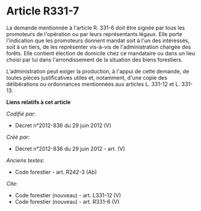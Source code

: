# Article R331-7

La demande mentionnée à l'article R. 331-6 doit être signée par tous les promoteurs de l'opération ou par leurs représentants
légaux. Elle porte l'indication que les promoteurs donnent mandat soit à l'un des intéressés, soit à un tiers, de les
représenter vis-à-vis de l'administration chargée des forêts. Elle contient élection de domicile chez ce mandataire ou dans
un lieu choisi par lui dans l'arrondissement de la situation des biens forestiers.

L'administration peut exiger la production, à l'appui de cette demande, de toutes pièces justificatives utiles et, notamment,
d'une copie des délibérations ou ordonnances mentionnées aux articles L. 331-12 et L. 331-13.

**Liens relatifs à cet article**

_Codifié par_:

  - Décret n°2012-836 du 29 juin 2012 (V)

_Créé par_:

  - Décret n°2012-836 du 29 juin 2012 - art. (V)

_Anciens textes_:

  - Code forestier - art. R242-3 (Ab)

_Cite_:

  - Code forestier (nouveau) - art. L331-12 (V)
  - Code forestier (nouveau) - art. R331-6 (V)
